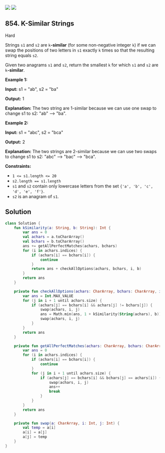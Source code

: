 [![](https://img.shields.io/github/stars/javadev/LeetCode-in-Kotlin?label=Stars&style=flat-square)](https://github.com/javadev/LeetCode-in-Kotlin)
[![](https://img.shields.io/github/forks/javadev/LeetCode-in-Kotlin?label=Fork%20me%20on%20GitHub%20&style=flat-square)](https://github.com/javadev/LeetCode-in-Kotlin/fork)

## 854\. K-Similar Strings

Hard

Strings `s1` and `s2` are `k`**\-similar** (for some non-negative integer `k`) if we can swap the positions of two letters in `s1` exactly `k` times so that the resulting string equals `s2`.

Given two anagrams `s1` and `s2`, return the smallest `k` for which `s1` and `s2` are `k`**\-similar**.

**Example 1:**

**Input:** s1 = "ab", s2 = "ba"

**Output:** 1

**Explanation:** The two string are 1-similar because we can use one swap to change s1 to s2: "ab" --> "ba".

**Example 2:**

**Input:** s1 = "abc", s2 = "bca"

**Output:** 2

**Explanation:** The two strings are 2-similar because we can use two swaps to change s1 to s2: "abc" --> "bac" --> "bca".

**Constraints:**

*   `1 <= s1.length <= 20`
*   `s2.length == s1.length`
*   `s1` and `s2` contain only lowercase letters from the set `{'a', 'b', 'c', 'd', 'e', 'f'}`.
*   `s2` is an anagram of `s1`.

## Solution

```kotlin
class Solution {
    fun kSimilarity(a: String, b: String): Int {
        var ans = 0
        val achars = a.toCharArray()
        val bchars = b.toCharArray()
        ans += getAllPerfectMatches(achars, bchars)
        for (i in achars.indices) {
            if (achars[i] == bchars[i]) {
                continue
            }
            return ans + checkAllOptions(achars, bchars, i, b)
        }
        return ans
    }

    private fun checkAllOptions(achars: CharArray, bchars: CharArray, i: Int, b: String): Int {
        var ans = Int.MAX_VALUE
        for (j in i + 1 until achars.size) {
            if (achars[j] == bchars[i] && achars[j] != bchars[j]) {
                swap(achars, i, j)
                ans = Math.min(ans, 1 + kSimilarity(String(achars), b))
                swap(achars, i, j)
            }
        }
        return ans
    }

    private fun getAllPerfectMatches(achars: CharArray, bchars: CharArray): Int {
        var ans = 0
        for (i in achars.indices) {
            if (achars[i] == bchars[i]) {
                continue
            }
            for (j in i + 1 until achars.size) {
                if (achars[j] == bchars[i] && bchars[j] == achars[i]) {
                    swap(achars, i, j)
                    ans++
                    break
                }
            }
        }
        return ans
    }

    private fun swap(a: CharArray, i: Int, j: Int) {
        val temp = a[i]
        a[i] = a[j]
        a[j] = temp
    }
}
```